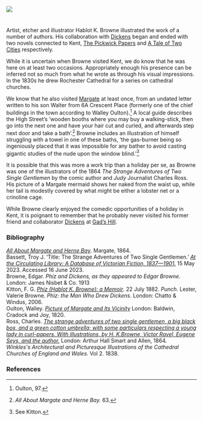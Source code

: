<a href="https://www.kent-maps.online"><img src="https://kent-map.github.io/mdpress/juncture/ve-button.png"></a>

<param ve-config title="Hablot K. Browne (Phiz) (1815-1882)" author="Professor Carolyn Oulton" layout="vtl" 
banner="https://raw.githubusercontent.com/kent-map/images/main/banners/19c.jpg">

<param ve-entity eid="Q29303" aliases="Canterbury">
<param ve-entity eid="Q507517" aliases="Rochester">
<param ve-entity eid="Q618045" aliases="Margate">

<!--Basemap centred on Wingham-->
<param ve-map center="Q2632094" zoom="11">

<!-- Historical map layers -->
<param ve-map-layer active allmaps allmaps-id="d93beb8a7cb608af" title="Kent Ordnance Survey 1860">

#

Artist, etcher and illustrator Hablot K. Browne illustrated the work of a number of authors. His collaboration with [Dickens](/dickens) began and ended with two novels connected to Kent, [The Pickwick Papers](/dickens/pickwick-papers) and [A Tale of Two Cities](/dickens/tale-two-cities) respectively.
<param ve-image url="https://upload.wikimedia.org/wikipedia/commons/d/d2/Pickwick_Weller_Hablot_Knight_Browne_1836.jpg" label="Pickwick Weller, 1836" attribution="Hablot Knight Browne">

While it is uncertain when Browne visited Kent, we do know that he was here on at least two occasions. Appropriately enough his presence can be inferred not so much from what he wrote as through his visual impressions. In the 1830s he drew Rochester Cathedral for a series on cathedral churches.
<param ve-image url="https://upload.wikimedia.org/wikipedia/commons/thumb/6/69/Winkles%27s_architectural_and_picturesque_illustrations_of_the_cathedral_churches_of_England_and_Wales_%28IA_winklessarchitec01wink_0%29.pdf/page249-943px-Winkles%27s_architectural_and_picturesque_illustrations_of_the_cathedral_churches_of_England_and_Wales_%28IA_winklessarchitec01wink_0%29.pdf.jpg" label="Rochester Cathedral" attribution="Winkles Architectural and Picturesque Illustrations of the Cathedral Churches of England and Wales">
<param ve-map center="Q507517" zoom="13">

We know that he also visited [Margate](/19c-margate) at least once, from an undated letter written to his son Walter from 6A Crescent Place (formerly one of the chief buildings in the town according to Walley Oulton).[^ref1]  A local guide describes the High Street’s ‘wooden booths where you may buy a walking-stick, then go into the next one and have your hair cut and curled, and afterwards step next door and take a bath’.[^ref2]  Browne includes an illustration of himself struggling with a towel in one of these baths, ‘the gas-burner being so ingeniously placed that it was impossible for any bather to avoid casting gigantic studies of the nude upon the window blind.’[^ref3] 
<param ve-map center="Q618045" zoom="13">
  
It is possible that this was more a work trip than a holiday per se, as Browne was one of the illustrators of the 1864 _The Strange Adventures of Two Single Gentlemen_ by the comic author and _Judy_ Journalist Charles Ross. His picture of a Margate mermaid shows her naked from the waist up, while her tail is modestly covered by what might be either a lobster net or a crinoline cage.
<param ve-map center="Q618045" zoom="13">

While Browne clearly enjoyed the comedic opportunities of a holiday in Kent, it is poignant to remember that he probably never visited his former friend and collaborator [Dickens](/dickens) at [Gad’s Hill](/dickens/dickens-gads-hill).
<param ve-image url="https://iiif.wellcomecollection.org/image/V0039463/full/full/0/default.jpg" label="A man with a carpetbag and an umbrella enters a lodging house and asks for a room, but the landlady rejects his request, thinking that his carpetbag identifies him with a man who had defrauded other lodging houses" attribution="Wood engraving after Phiz, Wellcome Collection">

### Bibliography
[_All About Margate and Herne Bay_](https://books.google.co.uk/books?id=yxQHAAAAQAAJ&pg=PA4&dq=high+street+margate+baths&hl=en&newbks=1&newbks_redir=0&sa=X&ved=2ahUKEwj4yeHk18j_AhVNhlwKHYPXA90Q6AF6BAgCEAI#v=onepage&q=high%20street%20margate%20baths&f=false). Margate, 1864.   
Bassett, Troy J. ‘Title: The Strange Adventures of Two Single Gentlemen.’ [_At the Circulating Library: A Database of Victorian Fiction, 1837—1901_.](http://www.victorianresearch.org/atcl/show_title.php?tid=17896&aid=254.) 15 May 2023. Accessed 16 June 2023.   
Browne, Edgar. _Phiz and Dickens, as they appeared to Edgar Browne_. London: James Nisbet & Co. 1913   
Kitton, F. G. [_Phiz (Hablot K. Browne): a Memoir_](https://www.gutenberg.org/files/33723/33723-h/33723-h.htm). 22 July 1882. _Punch_. 
Lester, Valerie Browne. _Phiz: the Man Who Drew Dickens_. London: Chatto & Windus, 2006.   
Oulton, Walley. [_Picture of Margate and Its Vicinity_](https://books.google.co.uk/books?id=ExEHAAAAQAAJ&pg=PA98&dq=crescent+place+margate&hl=en&newbks=1&newbks_redir=0&sa=X&ved=2ahUKEwjYqOzbvMj_AhXWhFwKHZ4pAO0Q6AF6BAgFEAI#v=onepage&q=crescent%20place%20margate&f=false) London: Baldwin, Cradock and Joy, 1820.   
Ross, Charles. [_The strange adventures of two single gentlemen, a big black box, and a green cotton umbrella; with some particulars respecting a young lady in curl-papers. With illustrations, by H. K.Browne, Victor Ravel, Eugene Seys, and the author._](https://books.google.co.uk/books?id=QZOSo8wYxfEC&newbks=0&printsec=frontcover&pg=PA1&dq=phiz+margate&hl=en&redir_esc=y#v=onepage&q=phiz%20margate&f=false) London:  Arthur Hall Smart and Allen, 1864.   
_Winkles's Architectural and Picturesque Illustrations of the Cathedral Churches of England and Wales._ Vol 2. 1838.   
<param ve-image url="https://upload.wikimedia.org/wikipedia/commons/thumb/c/ce/%22Phiz%22_%28Hablot_Knight_Browne%29_-_a_memoir%2C_including_a_selection_from_his_correspondence_and_notes_on_his_principal_works_%28IA_phizhablotknight00kitt%29.pdf/page8-700px-%22Phiz%22_%28Hablot_Knight_Browne%29_-_a_memoir%2C_including_a_selection_from_his_correspondence_and_notes_on_his_principal_works_%28IA_phizhablotknight00kitt%29.pdf.jpg" label="Hablot Knight Browne - a memoir" attribution="Hablot Knight Browne">

### References
[^ref1]: Oulton, 97.
[^ref2]: _All About Margate and Herne Bay._ 63.
[^ref3]: See Kitton. 

